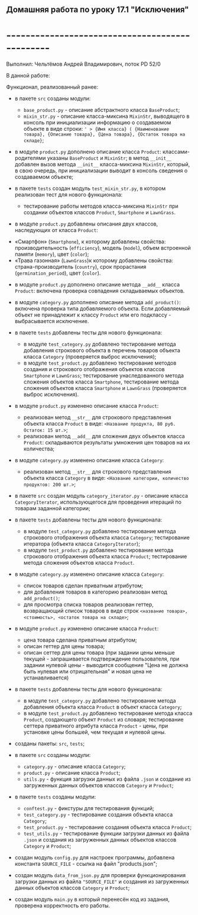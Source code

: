 ## Домашняя работа по уроку 17.1 "Исключения"
# -----------------------------------------------

Выполнил: Чельтёмов Андрей Владимирович, поток PD 52/0

В данной работе:


Функционал, реализованный ранее:
- в пакете `src` созданы модули:
    * `base_product.py` - описание абстрактного класса `BaseProduct`;
    * `mixin_str.py` - описание класса-миксина `MixinStr`, выводящего в консоль при инициализации информацию о создаваемом объекте в виде строки: `' > {Имя класса} ( {Наименование товара}, {Описание товара}, {Цена товара}, {Остаток товара на складе}`;
- в модуле `product.py` дополнено описание класса `Product`: классами-родителями указаны `BaseProduct` и `MixinStr`; в метод `__init__` добавлен вызов метода `__init__` класса-миксина `MixinStr`, который, в свою очередь, при инициализации выводит в консоль сведения о создаваемом объекте;
- в пакете `tests` создан модуль `test_mixin_str.py`, в котором реализован тест для нового функционала:
    * тестирование работы методов класса-миксина `MixinStr` при создании объектов классов `Product`, `Smartphone` и `LawnGrass`. 

- в модуле `product.py` добавлены описания двух классов, наследующих от класса `Product`: 
* «Смартфон» (`Smartphone`), к которому добавлены свойства: производительность (`efficiency`), модель (`model`), объем встроенной памяти (`memory`), цвет (`color`);
* «Трава газонная» (`LawnGrass`)к которому добавлены свойства: страна-производитель (`country`), срок прорастания (`germination_period`), цвет (`color`).
- в модуле `product.py` дополнено описание метода `__add__` класса `Product`: включена проверка совпадения складываемых объектов.
- в модуле `category.py` дополнено описание метода `add_product()`: включена проверка типа добавляемого объекта. Если добавляемый объект не принадлежит к классу `Product` или его подклассу - выбрасывается исключение.
- в пакете `tests` добавлены тесты для нового функционала:
    * в модуле `test_category.py` добавлено тестирование метода добавления строкового объекта в перечень товаров объекта класса `Category` (проверяется выброс исключения);
    * в модуле `test_product.py` добавлено тестирование методов создания и строкового отображения объектов классов `Smartphone` и `LawnGrass`; тестирование унаследованного метода сложения объектов класса `Smartphone`, тестирование метода сложения объектов класса `Smartphone` и `LawnGrass` (проверяется выброс исключения).

 - в модуле `product.py` изменено описание класса `Product`:
    * реализован метод `__str__` для строкового представления объекта класса `Product` в виде: `<Название продукта, 80 руб. Остаток: 15 шт.>`;
    * реализован метод `__add__` для сложения двух объектов класса `Product`: складываются результаты умножения цен товаров на их количества;
- в модуле `category.py` изменено описание класса `Category`:
    * реализован метод `__str__` для строкового представления объекта класса `Category` в виде: `<Название категории, количество продуктов: 200 шт.>`;
- в пакете `src` создан модуль `category_iterator.py` - описание класса `CategoryIterator`, использующегося для проведения итераций по товарам заданной категории;
- в пакете `tests` добавлены тесты для нового функционала:
    * в модуле `test_category.py` добавлено тестирование метода строкового отображения объекта класса `Category`; тестирование итератора (объекта класса `CategoryIterator`);
    * в модуле `test_product.py` добавлено тестирование метода строкового отображения объекта класса `Product`; тестирование метода сложения объектов класса `Product`.

- в модуле `category.py` изменено описание класса `Category`:
    * список товаров сделан приватным атрибутом;
    * для добавления товаров в категорию реализован метод `add_product()`;
    * для просмотра списка товаров реализован геттер, возвращающий список товаров в виде строк `<название товара>, <стоимость>, <остаток товара на складе>`;
- в модуле `product.py` изменено описание класса `Product`:
    * цена товара сделана приватным атрибутом;
    * описан геттер для цены товара;
    * описан сеттер для цены товара (при задании цены меньше текущей - запрашивается подтверждение пользователя, при задании нулевой цены - выводится сообщение "Цена не должна быть нулевая или отрицательная" и новая цена не устанавливается)

- в пакете `tests` добавлены тесты для нового функционала:
    * в модуле `test_category.py` добавлено тестирование метода добавления объекта класса `Product` в объект класса `Category`;
    * в модуле `test_product.py` добавлено тестирование метода класса `Product`, создающего объект `Product` из словаря; тестирование сеттера приватного атрибута класса `Product` - цены, при установке цены большей, чем текущая и нулевой цены.

- созданы пакеты: `src`, `tests`;
- в пакете `src` созданы модули:
    * `category.py` - описание класса `Category`;
    * `product.py` - описание класса `Product`;
    * `utils.py` - функция загрузки данных из файла `.json` и создание из загруженных данных объектов классов `Category` и `Product`;
- в пакете `tests` созданы модули:
    * `conftest.py` - фикстуры для тестирования функций;
    * `test_category.py` - тестирование создания объекта класса `Category`;
    * `test_product.py` - тестирование создания объекта класса `Product`;
    * `test_utils.py` - тестирование функции загрузки данных из файла `.json` и создания из загруженных данных объектов классов `Category` и `Product`;
- создан модуль `config.py` для настроек программы, добавлена константа `SOURCE_FILE` - ссылка на файл "products.json";
- создан модуль `data_from_json.py` для проверки функционирования загрузки данных из файла `"SOURCE_FILE"` и создания из загруженных данных объектов классов `Category` и `Product`;
- создан модуль `main.py` в который перенесён код из задания, проверена корректность его работы.